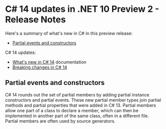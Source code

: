 # C# 14 updates in .NET 10 Preview 2 - Release Notes

Here's a summary of what's new in C# in this preview release:

- [Partial events and constructors](#partial-events-and-constructors)

C# 14 updates:

- [What's new in C# 14](https://learn.microsoft.com/dotnet/csharp/whats-new/csharp-14) documentation
- [Breaking changes in C# 14](https://learn.microsoft.com/dotnet/csharp/whats-new/breaking-changes/compiler%20breaking%20changes%20-%20dotnet%2010)

## Partial events and constructors

C# 14 rounds out the set of partial members by adding partial instance constructors and partial events. These new partial member types join partial methods and partial properties that were added in C# 13. Partial members allow one part of a class to declare a member, which can then be implemented in another part of the same class, often in a different file. Partial members are often used by source generators.
